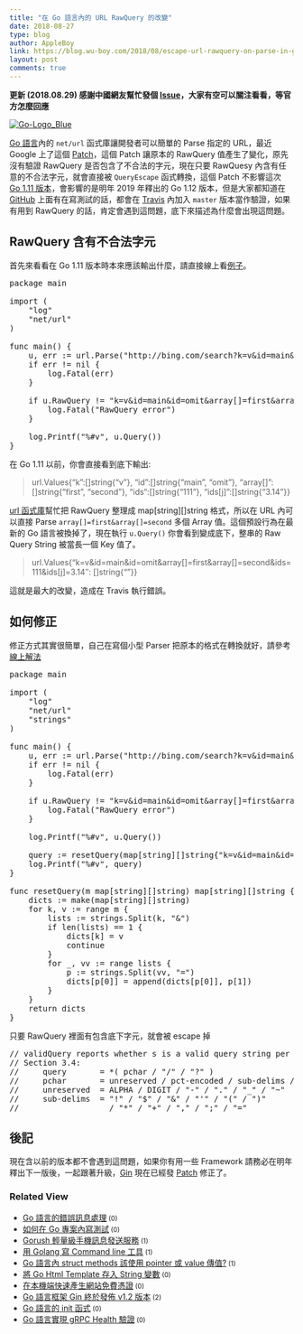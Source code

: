 ```yaml
---
title: "在 Go 語言內的 URL RawQuery 的改變"
date: 2018-08-27
type: blog
author: AppleBoy
link: https://blog.wu-boy.com/2018/08/escape-url-rawquery-on-parse-in-golang/
layout: post
comments: true
---
```


<strong>更新 (2018.08.29) 感謝中國網友幫忙發個 <a href="https://github.com/golang/go/issues/27302">Issue</a>，大家有空可以關注看看，等官方怎麼回應</strong>

<a href="https://www.flickr.com/photos/appleboy/40093179410/in/dateposted-public/" title="Go-Logo_Blue"><img src="https://i1.wp.com/farm1.staticflickr.com/908/40093179410_53df4bb9e8_z.jpg?w=840&#038;ssl=1" alt="Go-Logo_Blue" data-recalc-dims="1" /></a>

<a href="https://golang.org/">Go 語言</a>內的 <code>net/url</code> 函式庫讓開發者可以簡單的 Parse 指定的 URL，最近 Google 上了這個 <a href="https://github.com/golang/go/commit/1040626c0ce4a1bc2b312aa0866ffeb2ff53c1ab">Patch</a>，這個 Patch 讓原本的 RawQuery 值產生了變化，原先沒有驗證 RawQuery 是否包含了不合法的字元，現在只要 RawQuesy 內含有任意的不合法字元，就會直接被 <code>QueryEscape</code> 函式轉換，這個 Patch 不影響這次 <a href="https://blog.golang.org/go1.11">Go 1.11 版本</a>，會影響的是明年 2019 年釋出的 Go 1.12 版本，但是大家都知道在 <a href="https://github.com">GitHub</a> 上面有在寫測試的話，都會在 <a href="https://travis-ci.org">Travis</a> 內加入 <code>master</code> 版本當作驗證，如果有用到 RawQuery 的話，肯定會遇到這問題，底下來描述為什麼會出現這問題。

<span id="more-7068"></span>

<h2>RawQuery 含有不合法字元</h2>

首先來看看在 Go 1.11 版本時本來應該輸出什麼，請直接線上看<a href="https://play.golang.org/p/ZvZ-SoUjK16">例子</a>。

<pre class="brush: go; title: ; notranslate">
package main

import (
    &quot;log&quot;
    &quot;net/url&quot;
)

func main() {
    u, err := url.Parse(&quot;http://bing.com/search?k=v&amp;id=main&amp;id=omit&amp;array[]=first&amp;array[]=second&amp;ids<em></em>=111&amp;ids[j]=3.14&quot;)
    if err != nil {
        log.Fatal(err)
    }

    if u.RawQuery != &quot;k=v&amp;id=main&amp;id=omit&amp;array[]=first&amp;array[]=second&amp;ids<em></em>=111&amp;ids[j]=3.14&quot; {
        log.Fatal(&quot;RawQuery error&quot;)
    }

    log.Printf(&quot;%#v&quot;, u.Query())
}
</pre>

在 Go 1.11 以前，你會直接看到底下輸出:

<blockquote>
  url.Values{&#8220;k&#8221;:[]string{&#8220;v&#8221;}, &#8220;id&#8221;:[]string{&#8220;main&#8221;, &#8220;omit&#8221;}, &#8220;array[]&#8221;:[]string{&#8220;first&#8221;, &#8220;second&#8221;}, &#8220;ids<em></em>&#8220;:[]string{&#8220;111&#8221;}, &#8220;ids[j]&#8221;:[]string{&#8220;3.14&#8221;}}
</blockquote>

<a href="https://golang.org/pkg/net/url/">url 函式庫</a>幫忙把 RawQuery 整理成 map[string][]string 格式，所以在 URL 內可以直接 Parse <code>array[]=first&amp;array[]=second</code> 多個 Array 值。這個預設行為在最新的 Go 語言被換掉了，現在執行 <code>u.Query()</code> 你會看到變成底下，整串的 Raw Query String 被當長一個 Key 值了。

<blockquote>
  url.Values{&#8220;k=v&amp;id=main&amp;id=omit&amp;array[]=first&amp;array[]=second&amp;ids<em></em>=111&amp;ids[j]=3.14&#8243;: []string{&#8220;&#8221;}}
</blockquote>

這就是最大的改變，造成在 Travis 執行錯誤。

<h2>如何修正</h2>

修正方式其實很簡單，自己在寫個小型 Parser 把原本的格式在轉換就好，請參考<a href="https://play.golang.org/p/wO9vR3Ylliq">線上解法</a>

<pre class="brush: go; title: ; notranslate">
package main

import (
    &quot;log&quot;
    &quot;net/url&quot;
    &quot;strings&quot;
)

func main() {
    u, err := url.Parse(&quot;http://bing.com/search?k=v&amp;id=main&amp;id=omit&amp;array[]=first&amp;array[]=second&amp;ids<em></em>=111&amp;ids[j]=3.14&quot;)
    if err != nil {
        log.Fatal(err)
    }

    if u.RawQuery != &quot;k=v&amp;id=main&amp;id=omit&amp;array[]=first&amp;array[]=second&amp;ids<em></em>=111&amp;ids[j]=3.14&quot; {
        log.Fatal(&quot;RawQuery error&quot;)
    }

    log.Printf(&quot;%#v&quot;, u.Query())

    query := resetQuery(map[string][]string{&quot;k=v&amp;id=main&amp;id=omit&amp;array[]=first&amp;array[]=second&amp;ids<em></em>=111&amp;ids[j]=3.14&quot;: []string{&quot;&quot;}})
    log.Printf(&quot;%#v&quot;, query)
}

func resetQuery(m map[string][]string) map[string][]string {
    dicts := make(map[string][]string)
    for k, v := range m {
        lists := strings.Split(k, &quot;&amp;&quot;)
        if len(lists) == 1 {
            dicts[k] = v
            continue
        }
        for _, vv := range lists {
            p := strings.Split(vv, &quot;=&quot;)
            dicts[p[0]] = append(dicts[p[0]], p[1])
        }
    }
    return dicts
}
</pre>

只要 RawQuery 裡面有包含底下字元，就會被 escape 掉

<pre class="brush: plain; title: ; notranslate">
// validQuery reports whether s is a valid query string per RFC 3986
// Section 3.4:
//     query       = *( pchar / &quot;/&quot; / &quot;?&quot; )
//     pchar       = unreserved / pct-encoded / sub-delims / &quot;:&quot; / &quot;@&quot;
//     unreserved  = ALPHA / DIGIT / &quot;-&quot; / &quot;.&quot; / &quot;_&quot; / &quot;~&quot;
//     sub-delims  = &quot;!&quot; / &quot;$&quot; / &quot;&amp;&quot; / &quot;&#039;&quot; / &quot;(&quot; / &quot;)&quot;
//                   / &quot;*&quot; / &quot;+&quot; / &quot;,&quot; / &quot;;&quot; / &quot;=&quot;
</pre>

<h2>後記</h2>

現在含以前的版本都不會遇到這問題，如果你有用一些 Framework 請務必在明年釋出下一版後，一起跟著升級，<a href="https://github.com/gin-gonic/gin">Gin</a> 現在已經發 <a href="https://github.com/gin-gonic/gin/pull/1510">Patch</a> 修正了。
<div class="wp_rp_wrap  wp_rp_plain" ><div class="wp_rp_content"><h3 class="related_post_title">Related View</h3><ul class="related_post wp_rp"><li data-position="0" data-poid="in-6671" data-post-type="none" ><a href="https://blog.wu-boy.com/2017/03/error-handler-in-golang/" class="wp_rp_title">Go 語言的錯誤訊息處理</a><small class="wp_rp_comments_count"> (0)</small><br /></li><li data-position="1" data-poid="in-7021" data-post-type="none" ><a href="https://blog.wu-boy.com/2018/05/how-to-write-testing-in-golang/" class="wp_rp_title">如何在 Go 專案內寫測試</a><small class="wp_rp_comments_count"> (0)</small><br /></li><li data-position="2" data-poid="in-6869" data-post-type="none" ><a href="https://blog.wu-boy.com/2017/11/gorush-a-push-notification-server-written-in-go/" class="wp_rp_title">Gorush 輕量級手機訊息發送服務</a><small class="wp_rp_comments_count"> (1)</small><br /></li><li data-position="3" data-poid="in-6661" data-post-type="none" ><a href="https://blog.wu-boy.com/2017/02/write-command-line-in-golang/" class="wp_rp_title">用 Golang 寫 Command line 工具</a><small class="wp_rp_comments_count"> (1)</small><br /></li><li data-position="4" data-poid="in-6721" data-post-type="none" ><a href="https://blog.wu-boy.com/2017/05/go-struct-method-pointer-or-value/" class="wp_rp_title">Go 語言內 struct methods 該使用 pointer 或 value 傳值?</a><small class="wp_rp_comments_count"> (1)</small><br /></li><li data-position="5" data-poid="in-6963" data-post-type="none" ><a href="https://blog.wu-boy.com/2018/02/simply-output-go-html-template-execution-to-strings/" class="wp_rp_title">將 Go Html Template 存入 String 變數</a><small class="wp_rp_comments_count"> (0)</small><br /></li><li data-position="6" data-poid="in-7047" data-post-type="none" ><a href="https://blog.wu-boy.com/2018/07/mkcert-zero-config-tool-to-make-locally-trusted-development-certificates/" class="wp_rp_title">在本機端快速產生網站免費憑證</a><small class="wp_rp_comments_count"> (0)</small><br /></li><li data-position="7" data-poid="in-6772" data-post-type="none" ><a href="https://blog.wu-boy.com/2017/07/go-framework-gin-release-v1-2/" class="wp_rp_title">Go 語言框架 Gin 終於發佈 v1.2 版本</a><small class="wp_rp_comments_count"> (2)</small><br /></li><li data-position="8" data-poid="in-7013" data-post-type="none" ><a href="https://blog.wu-boy.com/2018/04/init-func-in-golang/" class="wp_rp_title">Go 語言的 init 函式</a><small class="wp_rp_comments_count"> (0)</small><br /></li><li data-position="9" data-poid="in-6877" data-post-type="none" ><a href="https://blog.wu-boy.com/2017/11/grpc-health-check-in-go/" class="wp_rp_title">Go 語言實現 gRPC Health 驗證</a><small class="wp_rp_comments_count"> (0)</small><br /></li></ul></div></div>